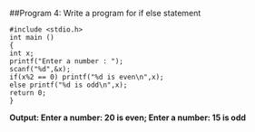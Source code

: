 ##Program 4: Write a program for if else statement
```
#include <stdio.h>
int main ()
{
int x;
printf("Enter a number : ");
scanf("%d",&x);
if(x%2 == 0) printf("%d is even\n",x);
else printf("%d is odd\n",x);
return 0;
}
```
**Output: Enter a number: 20 is even; 
Enter a number: 15 is odd**
